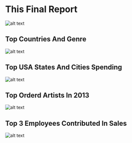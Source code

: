 # This Final Report
![alt text](<Screenshot (12).png>)
## Top Countries And Genre
![alt text](<Screenshot (8).png>)

## Top USA States And Cities Spending 
![alt text](<Screenshot (9).png>)

## Top Orderd Artists In 2013
![alt text](<Screenshot (10).png>)

## Top 3 Employees Contributed In Sales
![alt text](<Screenshot (11).png>)